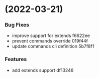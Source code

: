 #  (2022-03-21)


### Bug Fixes

* improve support for extends f6622ee
* prevent commands override 019f44f
* update commands cli definition 5b7f8f1


### Features

* add extends support df13246



